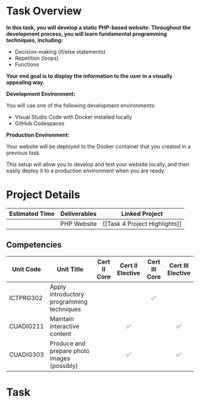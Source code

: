 # Task Overview
**In this task, you will develop a static PHP-based website. Throughout the development process, you will learn fundamental programming techniques, including:**

- Decision-making (if/else statements)
- Repetition (loops)
- Functions

**Your end goal is to display the information to the user in a visually appealing way.**

**Development Environment:**

You will use one of the following development environments:

- Visual Studio Code with Docker installed locally
- GitHub Codespaces

**Production Environment:**

Your website will be deployed to the Docker container that you created in a previous task.

This setup will allow you to develop and test your website locally, and then easily deploy it to a production environment when you are ready.

# Project Details

| Estimated Time | Deliverables | Linked Project                |
| -------------- | ------------ | ----------------------------- |
|                | PHP Website  | [[Task 4 Project Highlights]] |

## Competencies

| Unit Code      | Unit Title                                  | Cert II Core | Cert II Elective | Cert III Core | Cert III Elective |
| -------------- | ------------------------------------------- | :----------: | :--------------: | :-----------: | :---------------: |
| ICTPRG302	<br> | Apply introductory programming techniques   |              |                  |       ✅       |                   |
| CUADIG211      | Maintain interactive content                |              |        ✅         |               |         ✅         |
| CUADIG303      | Produce and prepare photo images (possibly) |              |        ✅         |               |         ✅         |


# Task


